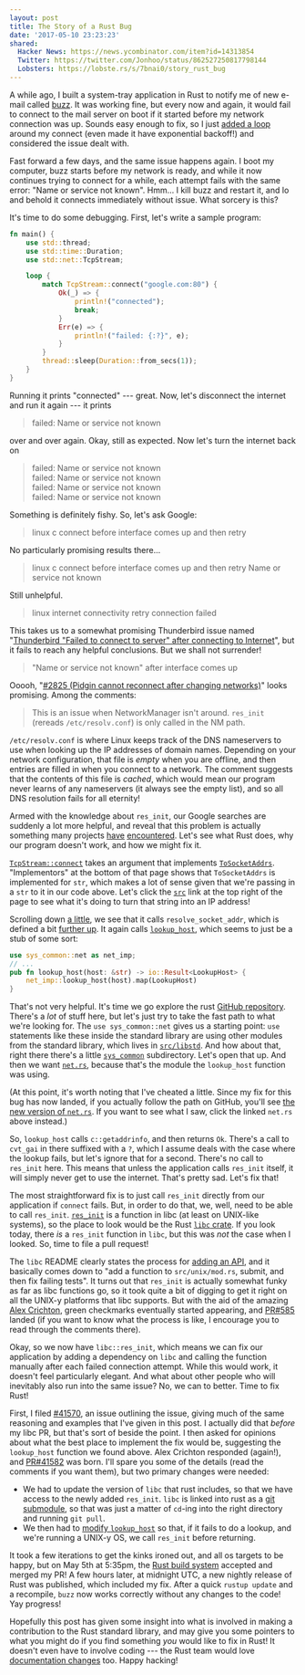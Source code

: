 ```yaml
---
layout: post
title: The Story of a Rust Bug
date: '2017-05-10 23:23:23'
shared:
  Hacker News: https://news.ycombinator.com/item?id=14313854
  Twitter: https://twitter.com/Jonhoo/status/862527250817798144
  Lobsters: https://lobste.rs/s/7bnai0/story_rust_bug
---
```


A while ago, I built a system-tray application in Rust to notify me of
new e-mail called [buzz](https://github.com/jonhoo/buzz). It was working
fine, but every now and again, it would fail to connect to the mail
server on boot if it started before my network connection was up. Sounds
easy enough to fix, so I just [added a loop][add-loop] around my connect
(even made it have exponential backoff!) and considered the issue dealt
with.

Fast forward a few days, and the same issue happens again. I boot my
computer, buzz starts before my network is ready, and while it now
continues trying to connect for a while, each attempt fails with the
same error: "Name or service not known". Hmm… I kill buzz and restart
it, and lo and behold it connects immediately without issue. What
sorcery is this?

It's time to do some debugging. First, let's write a sample program:

```rust
fn main() {
    use std::thread;
    use std::time::Duration;
    use std::net::TcpStream;

    loop {
        match TcpStream::connect("google.com:80") {
            Ok(_) => {
                println!("connected");
                break;
            }
            Err(e) => {
                println!("failed: {:?}", e);
            }
        }
        thread::sleep(Duration::from_secs(1));
    }
}
```

Running it prints "connected" --- great. Now, let's disconnect the
internet and run it again --- it prints

> failed: Name or service not known

over and over again. Okay, still as expected. Now let's turn the
internet back on

> failed: Name or service not known<br />
> failed: Name or service not known<br />
> failed: Name or service not known<br />
> failed: Name or service not known

Something is definitely fishy. So, let's ask Google:

> linux c connect before interface comes up and then retry

No particularly promising results there...

> linux c connect before interface comes up and then retry Name or service not known

Still unhelpful.

> linux internet connectivity retry connection failed

This takes us to a somewhat promising Thunderbird issue named
"[Thunderbird "Failed to connect to server" after connecting to
Internet][tbird]", but it fails to reach any helpful conclusions. But we
shall not surrender!

> "Name or service not known" after interface comes up

Ooooh, "[#2825 (Pidgin cannot reconnect after changing
networks)][pidgin]" looks promising. Among the comments:

> This is an issue when NetworkManager isn't around. `res_init` (rereads
> `/etc/resolv.conf`) is only called in the NM path.

`/etc/resolv.conf` is where Linux keeps track of the DNS nameservers to
use when looking up the IP addresses of domain names. Depending on your
network configuration, that file is *empty* when you are offline, and
then entries are filled in when you connect to a network. The comment
suggests that the contents of this file is *cached*, which would mean
our program never learns of any nameservers (it always see the empty
list), and so all DNS resolution fails for all eternity!

Armed with the knowledge about `res_init`, our Google searches are
suddenly a lot more helpful, and reveal that this problem is actually
something many projects [have][mozilla] [encountered][mongo]. Let's see
what Rust does, why our program doesn't work, and how we might fix it.

[`TcpStream::connect`] takes an argument that implements
[`ToSocketAddrs`]. "Implementors" at the bottom of that page shows that
`ToSocketAddrs` is implemented for `str`, which makes a lot of sense
given that we're passing in a `str` to it in our code above. Let's click
the [`src`] link at the top right of the page to see what it's doing
to turn that string into an IP address!

Scrolling down [a little], we see that it calls `resolve_socket_addr`,
which is defined a bit [further up]. It again calls [`lookup_host`],
which seems to just be a stub of some sort:

```rust
use sys_common::net as net_imp;
// ...
pub fn lookup_host(host: &str) -> io::Result<LookupHost> {
    net_imp::lookup_host(host).map(LookupHost)
}
```

That's not very helpful. It's time we go explore the rust [GitHub
repository][rust]. There's a *lot* of stuff here, but let's just try to
take the fast path to what we're looking for. The `use sys_common::net`
gives us a starting point: `use` statements like these inside the
standard library are using other modules from the standard library,
which lives in [`src/libstd`]. And how about that, right there there's a
little [`sys_common`] subdirectory. Let's open that up. And then we want
[`net.rs`], because that's the module the `lookup_host` function was
using.

(At this point, it's worth noting that I've cheated a little. Since my
fix for this bug has now landed, if you actually follow the path on
GitHub, you'll see [the new version of `net.rs`][fixed]. If you want to
see what I saw, click the linked `net.rs` above instead.)

So, `lookup_host` calls `c::getaddrinfo`, and then returns `Ok`. There's
a call to `cvt_gai` in there suffixed with a `?`, which I assume deals
with the case where the lookup fails, but let's ignore that for a
second. There's no call to `res_init` here. This means that unless the
application calls `res_init` itself, it will simply never get to use the
internet. That's pretty sad. Let's fix that!

The most straightforward fix is to just call `res_init` directly from
our application if `connect` fails. But, in order to do that, we, well,
need to be able to call `res_init`. [`res_init`] is a function in libc
(at least on UNIX-like systems), so the place to look would be the Rust
[`libc` crate]. If you look today, there *is* a `res_init` function in
`libc`, but this was *not* the case when I looked. So, time to file a
pull request!

The `libc` README clearly states the process for [adding an API], and it
basically comes down to "add a function to `src/unix/mod.rs`, submit,
and then fix failing tests". It turns out that `res_init` is actually
somewhat funky as far as libc functions go, so it took quite a bit of
digging to get it right on all the UNIX-y platforms that libc supports.
But with the aid of the amazing [Alex Crichton][alex], green checkmarks
eventually started appearing, and [PR#585] landed (if you want to know
what the process is like, I encourage you to read through the comments
there).

Okay, so we now have `libc::res_init`, which means we can fix our
application by adding a dependency on `libc` and calling the function
manually after each failed connection attempt. While this would work, it
doesn't feel particularly elegant. And what about other people who will
inevitably also run into the same issue? No, we can to better. Time to
fix Rust!

First, I filed [#41570], an issue outlining the issue, giving much of
the same reasoning and examples that I've given in this post. I actually
did that *before* my libc PR, but that's sort of beside the point. I
then asked for opinions about what the best place to implement the fix
would be, suggesting the `lookup_host` function we found above. Alex
Crichton responded (again!), and [PR#41582] was born. I'll spare you
some of the details (read the comments if you want them), but two
primary changes were needed:

 - We had to update the version of `libc` that rust includes, so that we
   have access to the newly added `res_init`. `libc` is linked into rust
   as a [git submodule], so that was just a matter of `cd`-ing into the
   right directory and running `git pull`.
 - We then had to [modify `lookup_host`][mod] so that, if it fails to do
   a lookup, and we're running a UNIX-y OS, we call `res_init` before
   returning.

It took a few iterations to get the kinks ironed out, and all os targets
to be happy, but on May 5th at 5:35pm, the [Rust build system][homu]
accepted and merged my PR! A few hours later, at midnight UTC, a new
nightly release of Rust was published, which included my fix. After a
quick `rustup update` and a recompile, `buzz` now works correctly
without any changes to the code! Yay progress!

Hopefully this post has given some insight into what is involved in
making a contribution to the Rust standard library, and may give you
some pointers to what you might do if you find something *you* would
like to fix in Rust! It doesn't even have to involve coding --- the Rust
team would love [documentation changes] too. Happy hacking!

[add-loop]: https://github.com/jonhoo/buzz/commit/90b1602ad1c2d6a1c3836efb2dfe11d8157c2255#diff-639fbc4ef05b315af92b4d836c31b023R131
[tbird]: https://bugzilla.mozilla.org/show_bug.cgi?id=656072
[pidgin]: https://developer.pidgin.im/ticket/2825
[mozilla]: https://bugzilla.mozilla.org/show_bug.cgi?id=214538
[mongo]: https://jira.mongodb.org/browse/DOCS-5700
[`TcpStream::connect`]: https://doc.rust-lang.org/std/net/struct.TcpStream.html#method.connect
[`ToSocketAddrs`]: https://doc.rust-lang.org/std/net/trait.ToSocketAddrs.html
[`src`]: https://doc.rust-lang.org/src/std/net/addr.rs.html#619-638
[a little]: https://doc.rust-lang.org/src/std/net/addr.rs.html#722-747
[further up]: https://doc.rust-lang.org/src/std/net/addr.rs.html#694
[`lookup_host`]: https://doc.rust-lang.org/std/net/fn.lookup_host.html
[rust]: https://github.com/rust-lang/rust
[`src/libstd`]: https://github.com/rust-lang/rust/tree/master/src/libstd
[`sys_common`]: https://github.com/rust-lang/rust/tree/master/src/libstd/sys_common
[`net.rs`]: https://github.com/rust-lang/rust/blob/4961d724f8d02870087c1912a55378458b0d6a90/src/libstd/sys_common/net.rs#L164-L184
[fixed]: https://github.com/rust-lang/rust/blob/bb8d51c2ebe8d89c9cdcf06a9383d6e974efc5b6/src/libstd/sys_common/net.rs#L164-L197
[`res_init`]: https://linux.die.net/man/3/res_init
[`libc` crate]: https://github.com/rust-lang/libc
[adding an API]: https://github.com/rust-lang/libc#adding-an-api
[alex]: https://github.com/alexcrichton
[PR#585]: https://github.com/rust-lang/libc/pull/585
[#41570]: https://github.com/rust-lang/rust/issues/41570
[PR#41582]: https://github.com/rust-lang/rust/pull/41582
[git submodule]: https://git-scm.com/book/en/v2/Git-Tools-Submodules
[mod]: https://github.com/rust-lang/rust/pull/41582/files#diff-2
[homu]: https://buildbot2.rust-lang.org/homu/queue/all
[documentation changes]: https://github.com/rust-lang/rust/issues/29370
